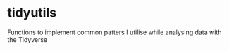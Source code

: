 # tidyutils
Functions to implement common patters I utilise while analysing data with the Tidyverse
